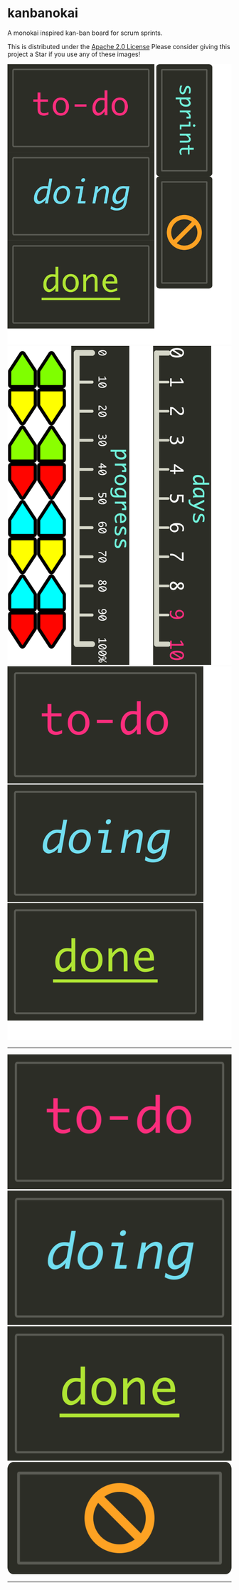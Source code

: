 # kanbanokai
A monokai inspired kan-ban board for scrum sprints.

This is distributed under the [Apache 2.0 License](LICENSE.md)
Please consider giving this project a Star if you use any of these images!

![Combined Kanban To-do board](board.fw.png)
![Sprint progress bar](sprint-progress.png)
![Kan ban columns](kanban.png)

----
![To-do title](todo.fw.png)
![Doing title](doing.fw.png)
![Done title](done.fw.png)
![Blocked symbol](blocked.fw.png)

----
